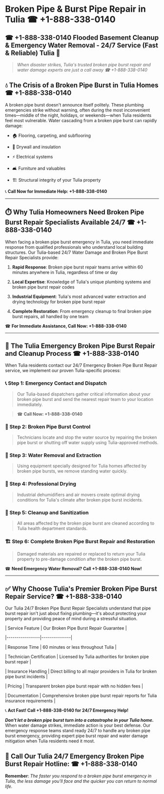 # Broken Pipe & Burst Pipe Repair in Tulia ☎ +1-888-338-0140  
## ☎ +1-888-338-0140 Flooded Basement Cleanup & Emergency Water Removal - 24/7 Service (Fast & Reliable) Tulia 🚨  

> *When disaster strikes, Tulia's trusted broken pipe burst repair and water damage experts are just a call away ☎ +1-888-338-0140*  

## 💧 The Crisis of a Broken Pipe Burst in Tulia Homes ☎ +1-888-338-0140  

A broken pipe burst doesn't announce itself politely. These plumbing emergencies strike without warning, often during the most inconvenient times—middle of the night, holidays, or weekends—when Tulia residents feel most vulnerable. Water cascading from a broken pipe burst can rapidly damage:  

* 🏠 Flooring, carpeting, and subflooring  
* 🧱 Drywall and insulation  
* ⚡ Electrical systems  
* 🛋️ Furniture and valuables  
* 🏗️ Structural integrity of your Tulia property  

📞 **Call Now for Immediate Help: +1-888-338-0140**  

---  

## ⏱️ Why Tulia Homeowners Need Broken Pipe Burst Repair Specialists Available 24/7 ☎ +1-888-338-0140  

When facing a broken pipe burst emergency in Tulia, you need immediate response from qualified professionals who understand local building structures. Our Tulia-based 24/7 Water Damage and Broken Pipe Burst Repair Specialists provide:  

1. **Rapid Response**: Broken pipe burst repair teams arrive within 60 minutes anywhere in Tulia, regardless of time or day  
2. **Local Expertise**: Knowledge of Tulia's unique plumbing systems and broken pipe burst repair codes  
3. **Industrial Equipment**: Tulia's most advanced water extraction and drying technology for broken pipe burst repair  
4. **Complete Restoration**: From emergency cleanup to final broken pipe burst repairs, all handled by one team  

☎ **For Immediate Assistance, Call Now: +1-888-338-0140**  

---  

## 🔧 The Tulia Emergency Broken Pipe Burst Repair and Cleanup Process ☎ +1-888-338-0140  

When Tulia residents contact our 24/7 Emergency Broken Pipe Burst Repair service, we implement our proven Tulia-specific process:  

### 📞 Step 1: Emergency Contact and Dispatch  
> Our Tulia-based dispatchers gather critical information about your broken pipe burst and send the nearest repair team to your location immediately.  
> ☎ **Call Now: +1-888-338-0140**  

### 🚿 Step 2: Broken Pipe Burst Control  
> Technicians locate and stop the water source by repairing the broken pipe burst or shutting off water supply using Tulia-approved methods.  

### 🌊 Step 3: Water Removal and Extraction  
> Using equipment specially designed for Tulia homes affected by broken pipe bursts, we remove standing water quickly.  

### 💨 Step 4: Professional Drying  
> Industrial dehumidifiers and air movers create optimal drying conditions for Tulia's climate after broken pipe burst incidents.  

### 🧼 Step 5: Cleanup and Sanitization  
> All areas affected by the broken pipe burst are cleaned according to Tulia health department standards.  

### 🏗️ Step 6: Complete Broken Pipe Burst Repair and Restoration  
> Damaged materials are repaired or replaced to return your Tulia property to pre-damage condition after the broken pipe burst.  

☎ **Need Emergency Water Removal? Call +1-888-338-0140 Now!**  

---  

## ✅ Why Choose Tulia's Premier Broken Pipe Burst Repair Service? ☎ +1-888-338-0140  

Our Tulia 24/7 Broken Pipe Burst Repair Specialists understand that pipe burst repair isn't just about fixing plumbing—it's about protecting your property and providing peace of mind during a stressful situation.  

| Service Feature | Our Broken Pipe Burst Repair Guarantee |  
|-----------------|---------------|  
| Response Time | 60 minutes or less throughout Tulia |  
| Technician Certification | Licensed by Tulia authorities for broken pipe burst repair |  
| Insurance Handling | Direct billing to all major providers in Tulia for broken pipe burst incidents |  
| Pricing | Transparent broken pipe burst repair with no hidden fees |  
| Documentation | Comprehensive broken pipe burst repair reports for Tulia insurance requirements |  

📞 **Act Fast! Call +1-888-338-0140 for 24/7 Emergency Help!**  

***Don't let a broken pipe burst turn into a catastrophe in your Tulia home.*** When water damage strikes, immediate action is your best defense. Our emergency response teams stand ready 24/7 to handle any broken pipe burst emergency, providing expert pipe burst repair and water damage mitigation when Tulia residents need it most.  

## 📱 Call Our Tulia 24/7 Emergency Broken Pipe Burst Repair Hotline: ☎ +1-888-338-0140  

**Remember**: *The faster you respond to a broken pipe burst emergency in Tulia, the less damage you'll face and the quicker you can return to normal life.*